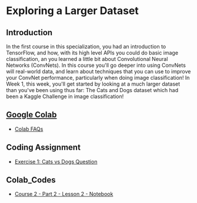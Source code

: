 # Exploring a Larger Dataset

## Introduction
In the first course in this specialization, you had an introduction to TensorFlow, and how, with its high level APIs you could do basic image classification, an you learned a little bit about Convolutional Neural Networks (ConvNets). In this course you'll go deeper into using ConvNets will real-world data, and learn about techniques that you can use to improve your ConvNet performance, particularly when doing image classification! In Week 1, this week, you'll get started by looking at a much larger dataset than you've been using thus far: The Cats and Dogs dataset which had been a Kaggle Challenge in image classification!

## [Google Colab](https://colab.research.google.com)
* [Colab FAQs](https://research.google.com/colaboratory/faq.html)

## Coding Assignment
* [Exercise 1: Cats vs Dogs Question](./code/Exercise_1_Cats_vs_Dogs_Question-FINAL.ipynb)

## Colab_Codes
* [Course 2 - Part 2 - Lesson 2 - Notebook](./Colab_Codes/Course2-Part2-Lesson2-Notebook.ipynb)
